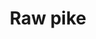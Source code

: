 ---
layout: item
title: Raw pike
item-id: 349
datatable: true
id: 349
name: "Raw pike"
members: false
lowalch: 8
highalch: 12
examine: "I should try cooking this."
monsters:
  - id: 2592
    name: "Mogre"
    members: true
    combat_level: 60
    wiki_url: "https://oldschool.runescape.wiki/w/Mogre"
    drops:
      - quantity: "1"
        rarity: 0.0546875
    image: "https://oldschool.runescape.wiki/images/thumb/6/6e/Mogre.png/150px-Mogre.png?94ffa"
  - id: 4501
    name: "Brine rat"
    members: true
    combat_level: 70
    wiki_url: "https://oldschool.runescape.wiki/w/Brine_rat"
    drops:
      - quantity: "18"
        rarity: 0.015625
    image: "https://oldschool.runescape.wiki/images/thumb/b/b8/Brine_rat.png/200px-Brine_rat.png?58670"
  - id: 6732
    name: "River troll"
    members: true
    combat_level: 14
    wiki_url: "https://oldschool.runescape.wiki/w/River_troll#Level_14"
    drops:
      - quantity: "1"
        rarity: 0.046875
    image: "https://oldschool.runescape.wiki/images/thumb/6/6f/River_troll.png/200px-River_troll.png?4db1d"
  - id: 6733
    name: "River troll"
    members: true
    combat_level: 29
    wiki_url: "https://oldschool.runescape.wiki/w/River_troll#Level_29"
    drops:
      - quantity: "1"
        rarity: 0.046875
    image: "https://oldschool.runescape.wiki/images/thumb/6/6f/River_troll.png/200px-River_troll.png?4db1d"
  - id: 6734
    name: "River troll"
    members: true
    combat_level: 49
    wiki_url: "https://oldschool.runescape.wiki/w/River_troll#Level_49"
    drops:
      - quantity: "1"
        rarity: 0.046875
    image: "https://oldschool.runescape.wiki/images/thumb/6/6f/River_troll.png/200px-River_troll.png?4db1d"
  - id: 6735
    name: "River troll"
    members: true
    combat_level: 79
    wiki_url: "https://oldschool.runescape.wiki/w/River_troll#Level_79"
    drops:
      - quantity: "1"
        rarity: 0.046875
    image: "https://oldschool.runescape.wiki/images/thumb/6/6f/River_troll.png/200px-River_troll.png?4db1d"
  - id: 6736
    name: "River troll"
    members: true
    combat_level: 120
    wiki_url: "https://oldschool.runescape.wiki/w/River_troll#Level_120"
    drops:
      - quantity: "1"
        rarity: 0.046875
    image: "https://oldschool.runescape.wiki/images/thumb/6/6f/River_troll.png/200px-River_troll.png?4db1d"
  - id: 6737
    name: "River troll"
    members: true
    combat_level: 159
    wiki_url: "https://oldschool.runescape.wiki/w/River_troll#Level_159"
    drops:
      - quantity: "1"
        rarity: 0.046875
    image: "https://oldschool.runescape.wiki/images/thumb/6/6f/River_troll.png/200px-River_troll.png?4db1d"
---